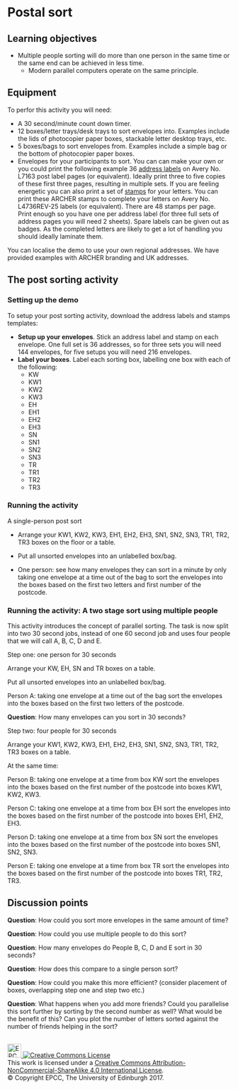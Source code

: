 # Postal sort

## Learning objectives

* Multiple people sorting will do more than one person in the same
  time or the same end can be achieved in less time.
   * Modern parallel computers operate on the same principle.


## Equipment

To perfor this activity you will need:

  * A 30 second/minute count down timer.
  * 12 boxes/letter trays/desk trays to sort envelopes into. Examples include the
    lids of photocopier paper boxes, stackable letter desktop trays, etc. 
  * 5 boxes/bags to sort envelopes from. Examples include a
    simple bag or the bottom of photocopier paper boxes.
  * Envelopes for your participants to sort. You can can make your
    own or you could print the following example 36
    [address&nbsp;labels](pdf/Post_sorting_address_labels_AveryL7163.pdf)
    on Avery No. L7163 post label pages (or equivalent).  Ideally
    print three to five copies of these first three pages, resulting
    in multiple sets. If you are feeling energetic you can also
    print a set of [stamps](pdf/Post_sorting_stamps_AveryL4736REV-25.pdf)
    for your letters. You can print these ARCHER stamps to complete
    your letters on Avery No. L4736REV-25 labels (or equivalent).
    There are 48 stamps per page. Print enough so you have one per
    address label (for three full sets of address pages you will
    need 2 sheets).  Spare labels can be given out as badges. As
    the completed letters are likely to get a lot of handling you
    should ideally laminate them.

You can localise the demo to use your own regional addresses. We have provided
examples with ARCHER branding and UK addresses.


## The post sorting activity

### Setting up the demo

To setup your post sorting activity, download the address labels and
stamps templates:

* **Setup up your envelopes**. Stick an address label and stamp on each
  envelope. One full set is 36 addresses, so for three sets you
  will need 144 envelopes, for five setups you will need 216 envelopes.
* **Label your boxes**. Label each sorting box, labelling one box with
  each of the following:
   * KW
   * KW1
   * KW2
   * KW3
   * EH
   * EH1
   * EH2
   * EH3
   * SN
   * SN1
   * SN2
   * SN3
   * TR
   * TR1
   * TR2
   * TR3

### Running the activity 

A single-person post sort

* Arrange your KW1, KW2, KW3, EH1, EH2, EH3, SN1, SN2, SN3, TR1, TR2,
  TR3 boxes on the floor or a table.

* Put all unsorted envelopes into an unlabelled box/bag.  

* One person: see how many envelopes they can sort in a minute by only
  taking one envelope at a time out of the bag to sort the envelopes into
  the boxes based on the first two letters and first number of the
  postcode.


### Running the activity: A two stage sort using multiple people

This activity introduces the concept of parallel sorting. The task is
now split into two 30 second jobs, instead of one 60 second job and uses four
people that we will call A, B, C, D and E.

Step one: one person for 30 seconds

Arrange your KW, EH, SN and TR boxes on a table.

Put all unsorted envelopes into an unlabelled box/bag.

Person A: taking one envelope at a time out of the bag sort the
envelopes into the boxes based on the first two letters of the
postcode.

**Question**: How many envelopes can you sort in 30 seconds? 

Step two: four people for 30 seconds

Arrange your KW1, KW2, KW3, EH1, EH2, EH3, SN1, SN2, SN3, TR1, TR2,
TR3 boxes on a table.

At the same time:

Person B: taking one envelope at a time from box KW sort the envelopes
into the boxes based on the first number of the postcode into boxes
KW1, KW2, KW3.

Person C: taking one envelope at a time from box EH sort the envelopes
into the boxes based on the first number of the postcode into boxes
EH1, EH2, EH3.

Person D: taking one envelope at a time from box SN sort the envelopes
into the boxes based on the first number of the postcode into boxes
SN1, SN2, SN3.

Person E: taking one envelope at a time from box TR sort the envelopes
into the boxes based on the first number of the postcode into boxes
TR1, TR2, TR3.

## Discussion points

**Question**: How could you sort more envelopes in the same amount of time? 

**Question**: How could you use multiple people to do this sort?

**Question**: How many envelopes do People B, C, D and E sort in 30 seconds? 

**Question**: How does this compare to a single person sort?

**Question**: How could you make this more efficient? (consider placement
of boxes, overlapping step one and step two etc.)

**Question**: What happens when you add more friends? Could you
parallelise this sort further by sorting by the second number as well?
What would be the benefit of this? Can you plot the number of letters
sorted against the number of friends helping in the sort?

<!-- Licensing and copyright stuff below -->
<br>
<a href="http://www.epcc.ed.ac.uk">
<img alt="EPCC logo" src="https://www.epcc.ed.ac.uk/sites/all/themes/epcc/images/epcc-logo.png" height="31"/>
</a>
<a rel="license" href="http://creativecommons.org/licenses/by-nc-sa/4.0/">
<img alt="Creative Commons License" style="border-width:0"
     src="https://i.creativecommons.org/l/by-nc-sa/4.0/88x31.png" />
</a><br />
This work is licensed under a <a rel="license" href="http://creativecommons.org/licenses/by-nc-sa/4.0/">
Creative Commons Attribution-NonCommercial-ShareAlike 4.0 International License</a>.<br/>
&copy; Copyright EPCC, The University of Edinburgh 2017.
